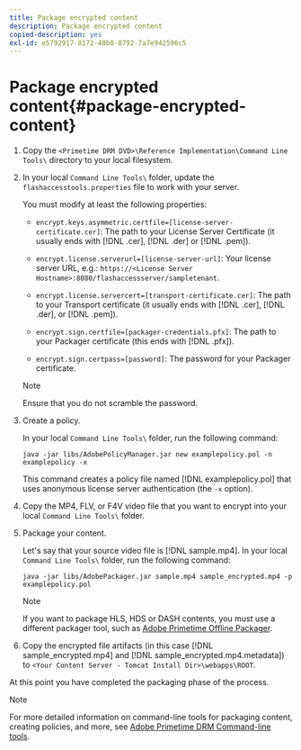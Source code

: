 ```yaml
---
title: Package encrypted content
description: Package encrypted content
copied-description: yes
exl-id: e5792917-8172-48b0-8792-7a7e942596c5
---
```

# Package encrypted content{#package-encrypted-content}

1. Copy the `<Primetime DRM DVD>\Reference Implementation\Command Line Tools\` directory to your local filesystem.
1. In your local `Command Line Tools\` folder, update the `flashaccesstools.properties` file to work with your server.

   You must modify at least the following properties:

    * `encrypt.keys.asymmetric.certfile=[license-server-certificate.cer]`: The path to your License Server Certificate (it usually ends with [!DNL .cer], [!DNL .der] or [!DNL .pem]). 
    
    * `encrypt.license.serverurl=[license-server-url]`: Your license server URL, e.g.:    `https://<License Server Hostname>:8080/flashaccessserver/sampletenant`. 
    
    * `encrypt.license.servercert=[transport-certificate.cer]`: The path to your Transport certificate (it usually ends with [!DNL .cer], [!DNL .der], or [!DNL .pem]). 
    
    * `encrypt.sign.certfile=[packager-credentials.pfx]`: The path to your Packager certificate (this ends with [!DNL .pfx]). 
    
    * `encrypt.sign.certpass=[password]`: The password for your Packager certificate.     
    
    >[!NOTE]
    >
    >Ensure that you do not scramble the password.

1. Create a policy.

   In your local `Command Line Tools\` folder, run the following command: 

   ```
   java -jar libs/AdobePolicyManager.jar new examplepolicy.pol -n examplepolicy -x
   ```

   This command creates a policy file named [!DNL examplepolicy.pol] that uses anonymous license server authentication (the `-x` option).
1. Copy the MP4, FLV, or F4V video file that you want to encrypt into your local `Command Line Tools\` folder.
1. Package your content.

   Let's say that your source video file is [!DNL sample.mp4]. In your local `Command Line Tools\` folder, run the following command: 

   ```
   java -jar libs/AdobePackager.jar sample.mp4 sample_encrypted.mp4 -p examplepolicy.pol
   ```

   >[!NOTE]
   >
   >If you want to package HLS, HDS or DASH contents, you must use a different packager tool, such as [Adobe Primetime Offline Packager](https://helpx.adobe.com/content/dam/help/en/primetime/guides/offline_packager_getting_started.pdf).

1. Copy the encrypted file artifacts (in this case [!DNL sample_encrypted.mp4] and [!DNL sample_encrypted.mp4.metadata]) to `<Your Content Server - Tomcat Install Dir>\webapps\ROOT`.

At this point you have completed the packaging phase of the process.

>[!NOTE]
>
>For more detailed information on command-line tools for packaging content, creating policies, and more, see [Adobe Primetime DRM Command-line tools](../drm-reference-implementations/command-line-tools/command-line-tools-overview.md).
